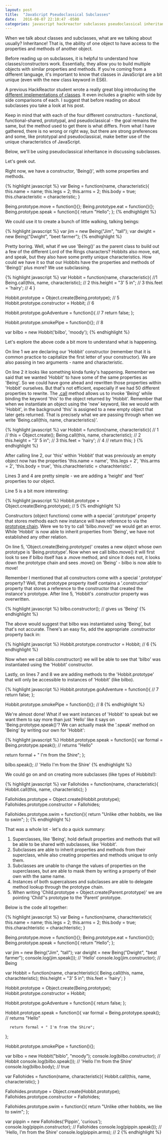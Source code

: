 ```yaml
---
layout: post
title:  "JavaScript Pseudoclassical Subclasses"
date:   2016-08-07 22:10:47 -0500
categories: javascript hackreactor subclasses pseudoclassical inheritance
---
```


When we talk about classes and subclasses, what are we talking about usually? Inheritance! That is, the ability of one object to have access to the properties and methods of another object.<!--excerpt-->

Before reading up on subclasses, it is helpful to understand how classes/constructors work. Essentially, they allow you to build multiple objects with similar properties and methods. If you're coming from a different language, it's important to know that classes in JavaScript are a bit unique (even with the new class keyword in ES6).

A previous HackReactor student wrote a really great blog introducing the [different implementations of classes]. It even includes a graphic with side by side comparisons of each. I suggest that before reading on about subclasses you take a look at his post.

Keep in mind that with each of the four different constructors - functional, functional-shared, prototypal, and pseudoclassical - the goal remains the same, but the method used to get there is what differs. From what I have gathered, there is no wrong or right way, but there are strong preferences and some, like prototypal and pseudoclassical, make better use of the unique characteristics of JavaScript.

Below, we'll be using pseudoclassical inheritance in discussing subclasses.

Let's geek out.

Right now, we have a constructor, 'Being()', with some properties and methods.

{% highlight javascript %}
var Being = function(name, characteristic){
  this.name = name;
  this.legs = 2;
  this.arms = 2;
  this.body = true;
  this.characteristic = characteristic;
}

Being.prototype.move = function(){};
Being.prototype.eat = function(){};
Being.prototype.speak = function(){
  return "Hello";
};
{% endhighlight %}

We could use it to create a bunch of little walking, talking beings:

{% highlight javascript %}
  var jim = new Being("Jim", "tall");
  var dwight = new Being("Dwight", "beet farmer");
{% endhighlight %}

Pretty boring. Well, what if we use 'Being()' as the parent class to build out a few of the different Lord of the Rings characters? Hobbits also move, eat, and speak, but they also have some pretty unique characteristics. How could we have it so that our Hobbits have the properties and methods of 'Being()' plus more? We use subclassing.

{% highlight javascript %}
var Hobbit = function(name, characteristic){ //1
  Being.call(this, name, characteristic); // 2
  this.height = "3' 5 in"; // 3
  this.feet = 'hairy'; // 4
}

Hobbit.prototype = Object.create(Being.prototype); // 5
Hobbit.prototype.constructor = Hobbit; // 6

Hobbit.prototype.goAdventure = function(){ // 7
  return false;
};

Hobbit.prototype.smokePipe = function(){}; // 8

var bilbo = new Hobbit('bilbo', 'moody');
{% endhighlight %}

Let's explore the above code a bit more to understand what is happening.

On line 1 we are declaring our 'Hobbit' constructor (remember that it is common practice to capitalize the first letter of your constructor). We are also passing in two arguments - name and characteristic.

On line 2 it looks like something kinda funky's happening. Remember we said that we wanted 'Hobbit' to have some of the same properties as 'Being'. So we could have gone ahead and rewritten those properties within 'Hobbit' ourselves. But that's not efficient, especially if we had 50 different properties to rewrite. The [.call] method allows us to invoke 'Being' while binding the keyword 'this' to the object returned by 'Hobbit'. Remember that when we instantiate an object using the 'new' keyword, like we would with 'Hobbit', in the background 'this' is assigned to a new empty object that later gets returned. That is precisely what we are passing through when we write 'Being.call(this, name, characteristics)'.

{% highlight javascript %}
var Hobbit = function(name, characteristic){ // 1
  // this = Object.create();
  Being.call(this, name, characteristic); // 2
  this.height = "3' 5 in"; // 3
  this.feet = 'hairy'; // 4
  // return this;
}
{% endhighlight %}

After calling line 2, our 'this' within 'Hobbit' that was previously an empty object now has the properties 'this.name = name', 'this.legs = 2', 'this.arms = 2', 'this.body = true', 'this.charachteristic = charachteristic'.

Lines 3 and 4 are pretty simple - we are adding a 'height' and 'feet' properties to our object.

Line 5 is a bit more interesting:

{% highlight javascript %}
Hobbit.prototype = Object.create(Being.prototype); // 5
{% endhighlight %}

Constructors (object functions) come with a special '.prototype' property that stores methods each new instance will have reference to via the [prototype chain]. Were we to try to call 'bilbo.move()' we would get an error. While 'Hobbit' is now able to inherit properties from 'Being', we have not established any other relation.

On line 5, 'Object.create(Being.prototype)' creates a new object whose own prototype is 'Being.prototype'. Now when we call bilbo.move() it will first look to see if bilbo itself has a .move method, and since it does not, it looks down the prototype chain and sees .move() on 'Being' - bilbo is now able to move!

Remember I mentioned that all constructors come with a special '.prototype' property? Well, that prototype property itself contains a '.constructor' property that stores a reference to the constructor that created the instance's prototype. After line 5, 'Hobbit's .constructor property was overwritten.

{% highlight javascript %}
bilbo.constructor(); // gives us 'Being'
{% endhighlight %}

The above would suggest that bilbo was instantiated using 'Being', but that's not accurate. There's an easy fix, add the appropriate .constructor property back in:

{% highlight javascript %}
Hobbit.prototype.constructor = Hobbit; // 6
{% endhighlight %}

Now when we call biblo.constructor() we will be able to see that 'bilbo' was instantiated using the 'Hobbit' constructor.

Lastly, on lines 7 and 8 we are adding methods to the 'Hobbit.prototype' that will only be accessible to instances of 'Hobbit' (like bilbo).

{% highlight javascript %}
Hobbit.prototype.goAdventure = function(){ // 7
  return false;
};

Hobbit.prototype.smokePipe = function(){}; // 8
{% endhighlight %}

We're almost done! What if we want instances of 'Hobbit' to speak but we want them to say more than just 'Hello' like it says on 'Being.prototype.speak()'? We can actually mask the '.speak' method on 'Being' by writing our own for 'Hobbit':

{% highlight javascript %}
Hobbit.prototype.speak = function(){
  var formal = Being.prototype.speak(); // returns "Hello"

  return formal + " I'm from the Shire";
};

bilbo.speak(); // 'Hello I'm from the Shire'
{% endhighlight %}

We could go on and on creating more subclasses (like types of Hobbits!):

{% highlight javascript %}
var Fallohides = function(name, characteristic){
  Hobbit.call(this, name, characteristic);
}

Fallohides.prototype = Object.create(Hobbit.prototype);
Fallohides.prototype.constructor = Fallohides;

Fallohides.prototype.swim = function(){
  return "Unlike other hobbits, we like to swim";
};
{% endhighlight %}


That was a whole lot - let's do a quick summary:

1. Superclasses, like 'Being', hold default properties and methods that will be able to be shared with subclasses, like 'Hobbit'.
2. Subclasses are able to inherit properties and methods from their superclass, while also creating properties and methods unique to only them.
3. Subclasses are unable to change the values of properties on the superclasses, but are able to mask them by writing a property of their own with the same name.
4. Instances of both supercalsses and subclasses are able to delegate method lookup through the prototype chain.
5. When writing 'Child.prototype = Object.create(Parent.prototype)' we are pointing 'Child''s prototype to the 'Parent' prototype.



Below is the code all together:

{% highlight javascript %}
  var Being = function(name, charachteristic){
      this.name = name;
      this.legs = 2;
      this.arms = 2;
      this.body = true;
      this.charachteristic = charachteristic;
  }

  Being.prototype.move = function(){};
  Being.prototype.eat = function(){};
  Being.prototype.speak = function(){
      return "Hello";
  };

  var jim = new Being("Jim", "tall");
  var dwight = new Being("Dwight", "beat farmer");
  console.log(jim.speak()); // 'Hello'
  console.log(jim.constructor); // Being



  var Hobbit = function(name, charachteristic){
      Being.call(this, name, charachteristic);
      this.height = "3' 5 in";
      this.feet = 'hairy';
  }

  Hobbit.prototype = Object.create(Being.prototype);
  Hobbit.prototype.constructor = Hobbit;

  Hobbit.prototype.goAdventure = function(){
      return false;
  };

  Hobbit.prototype.speak = function(){
      var formal = Being.prototype.speak(); // returns "Hello"

      return formal + " I'm from the Shire";
  };

  Hobbit.prototype.smokePipe = function(){};

  var bilbo = new Hobbit("biblo", "moody");
  console.log(bilbo.constructor); // Hobbit
  console.log(bilbo.speak()); // 'Hello I'm from the Shire'
  console.log(bilbo.body); // true



  var Fallohides = function(name, characteristic){
      Hobbit.call(this, name, characteristic);
  }

  Fallohides.prototype = Object.create(Hobbit.prototype);
  Fallohides.prototype.constructor = Fallohides;

  Fallohides.prototype.swim = function(){
      return "Unlike other hobbits, we like to swim";
  };

  var pippin = new Fallohides('Pippin', 'curious');
  console.log(pippin.constructor); // Fallohides
  console.log(pippin.speak()); // 'Hello, I'm from the Shire'
  console.log(pippin.arms); // 2
{% endhighlight %}





[different implementations of classes]: http://www.ryanatkinson.io/javascript-instantiation-patterns/
[prototype chain]: https://developer.mozilla.org/en-US/docs/Web/JavaScript/Inheritance_and_the_prototype_chain#Inheritance_with_the_prototype_chain
[.call]: https://yctercero.github.io/hackreactor/javascript/this/.call/.bind/.apply/2016/08/06/javascript-fundamentals-this-.call-.apply-.bind.html